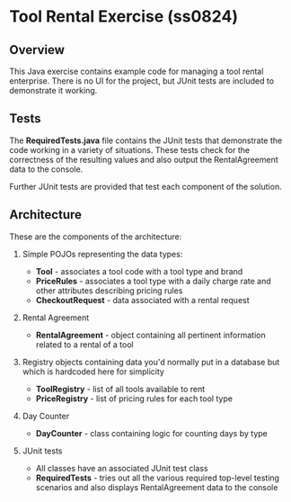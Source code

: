# Tool Rental Exercise (ss0824)

## Overview
This Java exercise contains example code for managing a tool rental enterprise.
There is no UI for the project, but JUnit tests are included to demonstrate it working.

## Tests
The <b>RequiredTests.java</b> file contains the JUnit tests that demonstrate the code working in a variety of situations.
These tests check for the correctness of the resulting values and also output the RentalAgreement data to the console.

Further JUnit tests are provided that test each component of the solution.

## Architecture

These are the components of the architecture:

1. Simple POJOs representing the data types:
    * <b>Tool</b> - associates a tool code with a tool type and brand
    * <b>PriceRules</b> - associates a tool type with a daily charge rate and other attributes describing pricing rules
    * <b>CheckoutRequest</b> - data associated with a rental request

2. Rental Agreement
    * <b>RentalAgreement</b> - object containing all pertinent information related to a rental of a tool

3. Registry objects containing data you'd normally put in a database but which is hardcoded here for simplicity
    * <b>ToolRegistry</b> - list of all tools available to rent
    * <b>PriceRegistry</b> - list of pricing rules for each tool type

4. Day Counter
    * <b>DayCounter</b> - class containing logic for counting days by type

5. JUnit tests
    * All classes have an associated JUnit test class
    * <b>RequiredTests</b> - tries out all the various required top-level testing scenarios and also displays RentalAgreement data to the console
